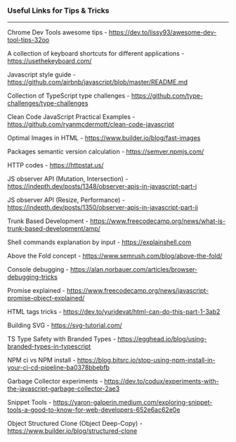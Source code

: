 ### Useful Links for Tips & Tricks
---

Chrome Dev Tools awesome tips - https://dev.to/lissy93/awesome-dev-tool-tips-32oo

A collection of keyboard shortcuts for different applications - https://usethekeyboard.com/

Javascript style guide - https://github.com/airbnb/javascript/blob/master/README.md

Collection of TypeScript type challenges - https://github.com/type-challenges/type-challenges

Clean Code JavaScript Practical Examples - https://github.com/ryanmcdermott/clean-code-javascript

Optimal Images in HTML - https://www.builder.io/blog/fast-images

Packages semantic version calculation - https://semver.npmjs.com/

HTTP codes - https://httpstat.us/

JS observer API (Mutation, Intersection) - https://indepth.dev/posts/1348/observer-apis-in-javascript-part-i

JS observer API (Resize, Performance) - https://indepth.dev/posts/1350/observer-apis-in-javascript-part-ii

Trunk Based Development - https://www.freecodecamp.org/news/what-is-trunk-based-development/amp/

Shell commands explanation by input - https://explainshell.com

Above the Fold concept - https://www.semrush.com/blog/above-the-fold/

Console debugging - https://alan.norbauer.com/articles/browser-debugging-tricks

Promise explained - https://www.freecodecamp.org/news/javascript-promise-object-explained/

HTML tags tricks - https://dev.to/yuridevat/html-can-do-this-part-1-3ab2

Building SVG - https://svg-tutorial.com/

TS Type Safety with Branded Types - https://egghead.io/blog/using-branded-types-in-typescript

NPM ci vs NPM install - https://blog.bitsrc.io/stop-using-npm-install-in-your-ci-cd-pipeline-ba0378bbebfb

Garbage Collector experiments - https://dev.to/codux/experiments-with-the-javascript-garbage-collector-2ae3

Snippet Tools - https://yaron-galperin.medium.com/exploring-snippet-tools-a-good-to-know-for-web-developers-652e6ac62e0e

Object Structured Clone (Object Deep-Copy) - https://www.builder.io/blog/structured-clone